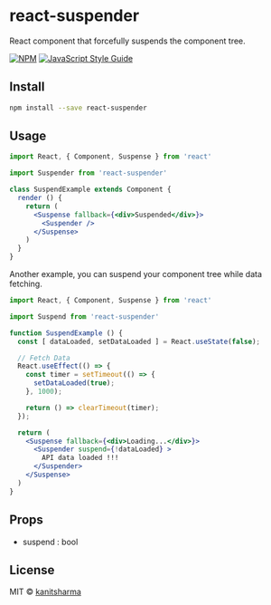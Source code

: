 # react-suspender

React component that forcefully suspends the component tree.

> 

[![NPM](https://img.shields.io/npm/v/react-suspender.svg)](https://www.npmjs.com/package/react-suspender) [![JavaScript Style Guide](https://img.shields.io/badge/code_style-standard-brightgreen.svg)](https://standardjs.com)

## Install

```bash
npm install --save react-suspender
```

## Usage

```jsx
import React, { Component, Suspense } from 'react'

import Suspender from 'react-suspender'

class SuspendExample extends Component {
  render () {
    return (
      <Suspense fallback={<div>Suspended</div>}>
        <Suspender />
      </Suspense>
    )
  }
}
```

Another example, you can suspend your component tree while data fetching.

```jsx
import React, { Component, Suspense } from 'react'

import Suspend from 'react-suspender'

function SuspendExample () {
  const [ dataLoaded, setDataLoaded ] = React.useState(false);

  // Fetch Data
  React.useEffect(() => {
    const timer = setTimeout(() => {
      setDataLoaded(true);
    }, 1000);

    return () => clearTimeout(timer);
  });

  return (
    <Suspense fallback={<div>Loading...</div>}>
      <Suspender suspend={!dataLoaded} >
        API data loaded !!!
      </Suspender>
    </Suspense>
  )
}
```

## Props

- suspend : bool

## License

MIT © [kanitsharma](https://github.com/kanitsharma)
